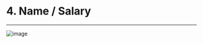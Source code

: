 # 4. Name / Salary

---

![image](https://github.com/PonguTracer/java_ex_4/assets/67764701/bd2b449d-c3b4-400b-a668-212809591cdf)

